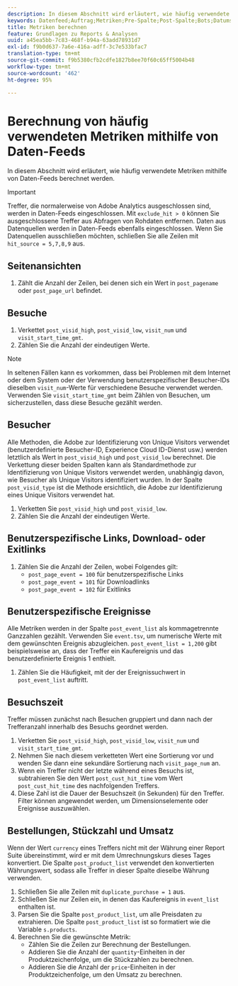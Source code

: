 ```yaml
---
description: In diesem Abschnitt wird erläutert, wie häufig verwendete Metriken mithilfe von Daten-Feeds berechnet werden.
keywords: Datenfeed;Auftrag;Metriken;Pre-Spalte;Post-Spalte;Bots;Datumsfilterung;Ereignis-Zeichenfolge;Allgemein;Formeln
title: Metriken berechnen
feature: Grundlagen zu Reports & Analysen
uuid: a45ea5bb-7c83-468f-b94a-63add78931d7
exl-id: f9b0d637-7a6e-416a-adff-3c7e533bfac7
translation-type: tm+mt
source-git-commit: f9b5380cfb2cdfe1827b8ee70f60c65ff5004b48
workflow-type: tm+mt
source-wordcount: '462'
ht-degree: 95%

---
```


# Berechnung von häufig verwendeten Metriken mithilfe von Daten-Feeds

In diesem Abschnitt wird erläutert, wie häufig verwendete Metriken mithilfe von Daten-Feeds berechnet werden.

>[!IMPORTANT]
>
>Treffer, die normalerweise von Adobe Analytics ausgeschlossen sind, werden in Daten-Feeds eingeschlossen. Mit `exclude_hit > 0` können Sie ausgeschlossene Treffer aus Abfragen von Rohdaten entfernen. Daten aus Datenquellen werden in Daten-Feeds ebenfalls eingeschlossen. Wenn Sie Datenquellen ausschließen möchten, schließen Sie alle Zeilen mit `hit_source = 5,7,8,9` aus.

## Seitenansichten

1. Zählt die Anzahl der Zeilen, bei denen sich ein Wert in `post_pagename` oder `post_page_url` befindet.

## Besuche

1. Verkettet `post_visid_high`, `post_visid_low`, `visit_num` und `visit_start_time_gmt`.
1. Zählen Sie die Anzahl der eindeutigen Werte.

>[!NOTE]
>
>In seltenen Fällen kann es vorkommen, dass bei Problemen mit dem Internet oder dem System oder der Verwendung benutzerspezifischer Besucher-IDs dieselben `visit_num`-Werte für verschiedene Besuche verwendet werden. Verwenden Sie `visit_start_time_gmt` beim Zählen von Besuchen, um sicherzustellen, dass diese Besuche gezählt werden.

## Besucher

Alle Methoden, die Adobe zur Identifizierung von Unique Visitors verwendet (benutzerdefinierte Besucher-ID, Experience Cloud ID-Dienst usw.) werden letztlich als Wert in `post_visid_high` und `post_visid_low` berechnet. Die Verkettung dieser beiden Spalten kann als Standardmethode zur Identifizierung von Unique Visitors verwendet werden, unabhängig davon, wie Besucher als Unique Visitors identifiziert wurden. In der Spalte `post_visid_type` ist die Methode ersichtlich, die Adobe zur Identifizierung eines Unique Visitors verwendet hat.

1. Verketten Sie `post_visid_high` und `post_visid_low`.
2. Zählen Sie die Anzahl der eindeutigen Werte.

## Benutzerspezifische Links, Download- oder Exitlinks

1. Zählen Sie die Anzahl der Zeilen, wobei Folgendes gilt:
   * `post_page_event = 100` für benutzerspezifische Links
   * `post_page_event = 101` für Downloadlinks
   * `post_page_event = 102` für Exitlinks

## Benutzerspezifische Ereignisse

Alle Metriken werden in der Spalte `post_event_list` als kommagetrennte Ganzzahlen gezählt. Verwenden Sie `event.tsv`, um numerische Werte mit dem gewünschten Ereignis abzugleichen. `post_event_list = 1,200` gibt beispielsweise an, dass der Treffer ein Kaufereignis und das benutzerdefinierte Ereignis 1 enthielt.

1. Zählen Sie die Häufigkeit, mit der der Ereignissuchwert in `post_event_list` auftritt.

## Besuchszeit

Treffer müssen zunächst nach Besuchen gruppiert und dann nach der Trefferanzahl innerhalb des Besuchs geordnet werden.

1. Verketten Sie `post_visid_high`, `post_visid_low`, `visit_num` und `visit_start_time_gmt`.
2. Nehmen Sie nach diesem verketteten Wert eine Sortierung vor und wenden Sie dann eine sekundäre Sortierung nach `visit_page_num` an.
3. Wenn ein Treffer nicht der letzte während eines Besuchs ist, subtrahieren Sie den Wert `post_cust_hit_time` vom Wert `post_cust_hit_time` des nachfolgenden Treffers.
4. Diese Zahl ist die Dauer der Besuchszeit (in Sekunden) für den Treffer. Filter können angewendet werden, um Dimensionselemente oder Ereignisse auszuwählen.

## Bestellungen, Stückzahl und Umsatz

Wenn der Wert `currency` eines Treffers nicht mit der Währung einer Report Suite übereinstimmt, wird er mit dem Umrechnungskurs dieses Tages konvertiert. Die Spalte `post_product_list` verwendet den konvertierten Währungswert, sodass alle Treffer in dieser Spalte dieselbe Währung verwenden.

1. Schließen Sie alle Zeilen mit `duplicate_purchase = 1` aus.
2. Schließen Sie nur Zeilen ein, in denen das Kaufereignis in `event_list` enthalten ist.
3. Parsen Sie die Spalte `post_product_list`, um alle Preisdaten zu extrahieren. Die Spalte `post_product_list` ist so formatiert wie die Variable `s.products`.
4. Berechnen Sie die gewünschte Metrik:
   * Zählen Sie die Zeilen zur Berechnung der Bestellungen.
   * Addieren Sie die Anzahl der `quantity`-Einheiten in der Produktzeichenfolge, um die Stückzahlen zu berechnen.
   * Addieren Sie die Anzahl der `price`-Einheiten in der Produktzeichenfolge, um den Umsatz zu berechnen.
